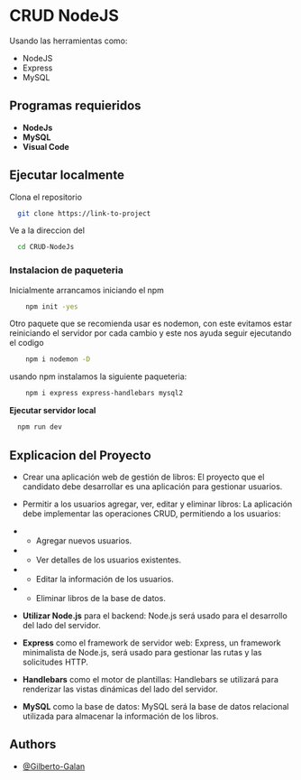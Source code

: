 
# CRUD NodeJS

Usando las herramientas como:
* NodeJS
* Express
* MySQL


## Programas requieridos

* **NodeJs**
* **MySQL**
* **Visual Code**

## Ejecutar localmente

Clona el repositorio

```bash
  git clone https://link-to-project
```

Ve a la direccion del 

```bash
  cd CRUD-NodeJs
```

### Instalacion de paqueteria

Inicialmente arrancamos iniciando el npm
```bash
    npm init -yes
```

Otro paquete que se recomienda usar es nodemon, con este evitamos estar reiniciando el servidor por cada cambio y este nos ayuda seguir ejecutando el codigo
```bash
    npm i nodemon -D
```

usando npm instalamos la siguiente paqueteria:

```bash 
    npm i express express-handlebars mysql2 
```

**Ejecutar servidor local**

```bash
  npm run dev
```

## Explicacion del Proyecto

* Crear una aplicación web de gestión de libros: El proyecto que el candidato debe desarrollar es una aplicación para gestionar usuarios.

* Permitir a los usuarios agregar, ver, editar y eliminar libros: La aplicación debe implementar las operaciones CRUD, permitiendo a los usuarios:

* * Agregar nuevos usuarios.

* * Ver detalles de los usuarios existentes.

* * Editar la información de los usuarios.

* * Eliminar libros de la base de datos.

* **Utilizar Node.js** para el backend: Node.js será usado para el desarrollo del lado del servidor.

* **Express** como el framework de servidor web: Express, un framework minimalista de Node.js, será usado para gestionar las rutas y las solicitudes HTTP.

* **Handlebars** como el motor de plantillas: Handlebars se utilizará para renderizar las vistas dinámicas del lado del servidor.

* **MySQL** como la base de datos: MySQL será la base de datos relacional utilizada para almacenar la información de los libros.
## Authors

- [@Gilberto-Galan](https://github.com/Gilberto-Galan)

